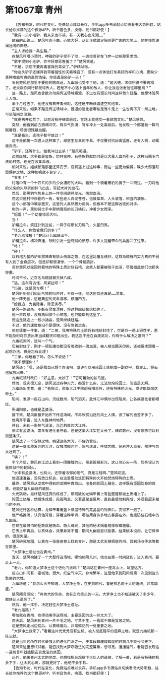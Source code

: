 # 第1067章 青州
        【告知书友，时代在变化，免费站点难以长存，手机app多书源站点切换看书大势所趋，站长给你推荐的这个换源APP，听书音色多、换源、找书都好使！】
       “我有一头小毛驴，我从来也不骑，有一天我心血来潮……”
       颠簸的山路上，楚风哼着小曲，心情大好，从此正式踏足阳间更广袤的大地上，他在憧憬波澜壮阔的画卷。
       “主人求给我一条生路。”
       在楚风哼唱小调时，神骏的驴子受不了他，一边拉着驴车飞奔一边在那里求饶。
       “歌中提到小毛驴，你不好意思害羞了？”楚风笑道。
       “不是，求您不要再毒害我的耳朵了。”驴精咕哝。
       “你这头驴子还嫌弃我带着磁性的天籁嗓音了，没有一点体验红车美好的祥和心境，更缺少某种难能可贵的高尚情操，你简直是俗驴一头！”
       听到楚风在那里不要脸的瞎白话，九幽祇也受不了他，道：“姬大德，求你积德不要再唱了，老夫跟你同行都觉得丢人，若是不小心遇上当年的故人，你让我这张老脸往哪里搁？”
       这一路上，楚风也曾数次动用传送场域横渡，不过也有很长时间这样驾车赶路，他想体验风土人情。
       半个月过去了，他还没有离开禹州呢，这还是不断横渡虚空的结果。
       正常来说，如果不踏足传送场域中，普通的进化者哪怕是驾车走上一生也离不开一州之地，可见阳间之浩瀚。
       “就要离开边荒了，以前没有仔细体验过，在路上我感受一番部落文化。”楚风感叹。
       突然，他看到前方狼烟冲天，有杀气弥漫，驾车冲上一处高坡后，他发现一个部落被一群马贼屠戮，场面很残暴血腥。
       “真是畜生，连孩子都不放过！”
       这不是他第一次遇上这种事了，部落生存真的不易，不仅要对抗凶禽猛兽，还有人祸，动辄被血洗。
       “驴子，还等什么，给我冲过去杀！”楚风喝道。
       边荒区域，大多都是蛮族，祭拜蛮神，有些族群献祭时是以大量人血为引子，这种马贼专门洗劫村落，也是在收集血液。
       相对来说，姬族部落那里还算安宁，没有遇上过这种事，而在一些更为偏僻，缺少大部落联盟保护之地，这种惨祸就不算少了。
       “爹爹！”
       村落中有一个十四五的岁的少女凄厉的大叫，看到一个骑着黑豹的男子一冲而过，一刀将他的父亲的头颅斩的斜飞出去，带起大片的血花。
       而后，那黑豹气势身上的一件空间葫芦发光，吸取血液。
       而这只是村中惨剧的一角，有些老人白发苍苍，也被枭首，人头滚落，相当的凄惨。
       这个小部落中喊杀震天，这里的人虽然极力反抗，但根本不是这群凶徒的对手。
       刷的一声，黑豹骑士手中那柄雪亮的长刀横扫，冲着少女而来。
       “姐姐！”一个幼童惊恐大叫。
       当！
       驴精拉车，疯狂扑到近前，一蹄子将那长刀踢飞，火星四溅。
       “什么人，你敢管我们的事？”
       “老九给我撞！”楚风让九幽祇出手。
       驴精拉车，横冲直撞，顿时引发一些马贼的愤怒，许多人提着带血的兵器冲了过来。
       “咚！”
       “砰！”
       以石棺为基的驴车那简直有排山倒海之势，在这里乱撞与横扫，这群马贼有的实力真的不弱有人到了金身层次，但是却都很凄惨，一个个骨断筋折。
       若非楚风以轮回终极地的特殊土质封住石棺，这些人都要被吸干血液，尽管如此他们也损失惨重。
       时间不长，近百名马贼就被灭掉八成。
       “逃，这车有古怪，风紧扯呼！”
       “玛德，这是灵车啊！”
       楚风听到他们如此气愤的叫声时，不仅一怔，他这座驾还真是……灵车。
       他一阵无言，这是典型的灵车漂移，横撞四方。
       “给我追，为民除害，除恶务尽。”
       楚风一路追杀，不断有灵车漂移，将这群凶徒都给挡住了。
       他一声叹息，没有再回那个小部落，也只能帮到这里了。
       而这是路途上一段小插曲，楚风继续赶路。
       不过，他的速度依旧不是很快，没有急着远去。
       他在琢磨一件事，道：“二弟，我用特殊的土质将石棺给封住了，可是万一遇上狠茬子，若不能及时将你放出来当成翻天印砸出去，我这岂不是在自废武功，你有什么解决之道吗？”
       九幽祇闻听，这叫一个气。
       它被封住了，刚才一顿乱撞也都没有吸收到一滴血液，被人相当翻天印用，还被要求跟着一起想办法，真是岂有此理！
       “二弟，你睡着了吗，怎么不说话？”
       “我不想理你！”
       楚风道：“嗯，还是我自己想个办法吧，或许可以用轮回土炼制成一副铠甲，我穿上，将石棺解放出来。”
       九幽祇顿时改口：“好主意，太妙了！”它可着劲的拍马屁。
       然而，现实很无奈，楚风试过各种火光，都没什么用，无法烧熔轮回土，简直是无解。
       九幽祇出主意，道：“去阳江，那条大江中除却有阳泉外，还有特殊的火光，或许能烧熔这种土。”
       阳间，发源一座石山内，流经数州，阳气滔天，此外江中偶尔出现阳泉，让各族进化者都眼红。
       所谓阳泉，也就是孟婆汤。
       接下来，楚风直接开始布下传送场域，不再欣赏沿途的风土人情，该了解的也差不多了。
       他离开宇宙，进入东胜神州地界。
       并且，来到一条热气滚滚，光芒刺目的大江畔。
       阳江有孟婆汤，常年有进化者守着，但是这条大江实在太长了，横跨数州，没有家族可以封锁整条江。
       楚风选了一个安静之地，眺望这条大河，不住的赞叹。
       这是一条水质发光的大河，绽放浓郁光芒，阳气滚滚，呼啸奔腾，宛若冲入高天，那种气势太壮观了。
       “咦？！”
       半个月后，楚风在江边上看到一团朦胧的火，带着斑斓彩光，这让他心头一阵，险些误认为是炼狱中的轮回火。
       “水中有孟婆汤，也有火，还带着浓郁的阳气，真是古怪啊。”楚风叹道。
       他迅速准备，没有放过机会，在这里借助这团特殊的火开始焚烧特殊的土质。
       最终，楚风将从龙窝中得到的龙鳞甲胄取出，准备同轮回土融合，这样既有坚固防身的效果，也能防备九幽祇的威胁。
       火光跳动，最终楚风还真的炼成了，那残破的龙鳞甲胄上有些窟窿都被土质堵上了。
       轮回土烧熔，然后炼成后，宛若陶瓷，又若晶莹金属片，直到最后烧制完成，外观看起来相当的不俗。
       楚风进行各种估算，龙鳞甲胄覆盖上那层特殊的亮晶晶的物质后，变得不一般了。
       他严格推演，认真估算后，穿着这种甲胄，哪怕周身许多地方暴露在外，也能防住石棺中的九幽祇。
       它现在最可怕的招数就是吸血、吸人魂光，其他的秘术隔着棺椁很难施展。
       它传上甲胄后，认真体会，效果非常不错，期间九幽祇尝试偷袭，结果根本没用，让它悻悻的，很是失望。
       楚风研究地图，认真在一张兽皮卷上找到青州，那是太武天尊栖居的州，其到场与传承等都在那里。
       “大梦净土遗址也在青州。”
       当天，楚风构建了一个大型传送场域，哪怕相隔几州，他也在第一时间赶到，进入青州，要走上一走。
       “老九，你知道大梦净土这个进化门派吗？”楚风站在青州一座高山上，眺望远方。
       前方山川间有一座城池，很大，红尘气冲天，非常繁华，这是他来到阳间后第一次见到这么繁荣的大城。
       九幽祇道：“我怎么会不知道，大梦净土啊，在史前时代，曾是排名前十大的道统，非常鼎盛。”
       楚风闻言感叹：“再伟大的传承，也有走向终点的一天。大梦净土也不知道被灭了多少年，都快让人遗忘了。”
       然后，他一挥手，决定赶往大梦净土遗址。
       “老九指路！”
       哪怕就在青州，也得动用传送场域，主要是因为这一州太大了。
       两天后，楚风来到青州一片不毛之地，寸草不生，一看就不像是宜居之地。
       这是楚风走出边荒后，认真琢磨后，非常惦记的一处重要之地。
       “大梦净土我来了。”看着这片光秃秃没有生机、被人彻底踏平的遗弃之地，就是九幽祇都一阵沉默。
       这是当年它所在时代最强大的进化门派之一，于某段最璀璨辉煌的时期几乎能号令天下。
       楚风来这里想试试看，能否找到大梦呼吸法的完整篇章，想寻觅，撞撞运气，看能否发现这一道统昔年就能酿造真龙液的原因。
       此外，他来青州太武的地盘，也想找机会观察下大仇人的道统，了解一番，若是有特殊的机会下手，让太武心痛，那就更好了，他绝不会手软。
       【告知书友，时代在变化，免费站点难以长存，手机app多书源站点切换看书大势所趋，站长给你推荐的这个换源APP，听书音色多、换源、找书都好使！】